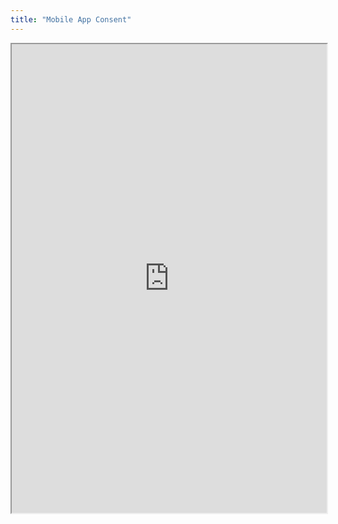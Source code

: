 ```yaml
---
title: "Mobile App Consent"
---
```



<iframe height="750" width="100%" src="https://ewelton.github.io/ktest/wiki.html#Mobile%20App%20Consent"></iframe>

